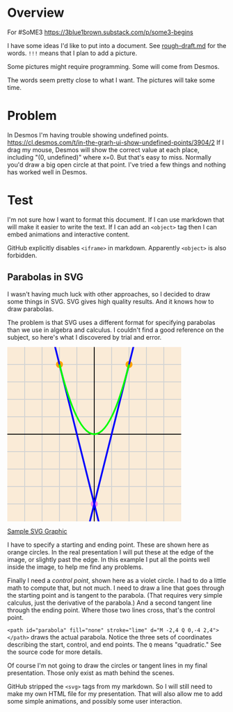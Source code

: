 # Overview

For #SoME3
https://3blue1brown.substack.com/p/some3-begins

I have some ideas I'd like to put into a document.
See [rough-draft.md](https://github.com/TradeIdeasPhilip/divide-by-zero/blob/master/rough-draft.md) for the words.
`!!!` means that I plan to add a picture.

Some pictures might require programming.
Some will come from Desmos.

The words seem pretty close to what I want.
The pictures will take some time.

# Problem

In Desmos I'm having trouble showing undefined points.
https://cl.desmos.com/t/in-the-grarh-ui-show-undefined-points/3904/2
If I drag my mouse, Desmos will show the correct value at each place, including "(0, undefined)" where x=0.
But that's easy to miss.
Normally you'd draw a big open circle at that point.
I've tried a few things and nothing has worked well in Desmos.

# Test

I'm not sure how I want to format this document.
If I can use markdown that will make it easier to write the text.
If I can add an `<object>` tag then I can embed animations and interactive content.


GitHub explicitly disables `<iframe>` in markdown.
Apparently `<object>` is also forbidden.

## Parabolas in SVG

I wasn't having much luck with other approaches, so I decided to draw some things in SVG.
SVG gives high quality results.
And it knows how to draw parabolas.

The problem is that SVG uses a different format for specifying parabolas than we use in algebra and calculus.
I couldn't find a good reference on the subject, so here's what I discovered by trial and error.

<svg
  style="height: 400px; width: 400px; background-color: antiquewhite"
  viewBox="-5 -5 10 10"
  xmlns="http://www.w3.org/2000/svg"
  stroke-width="0.1"
  transform="scale(1 -1)">
  <g id="grid" stroke-width="0.05" fill="none" stroke="lightgray">
    <path d="M -5,-4 H 5"></path>
    <path d="M -5,-3 H 5"></path>
    <path d="M -5,-2 H 5"></path>
    <path d="M -5,-1 H 5"></path>
    <path d="M -5,1 H 5"></path>
    <path d="M -5,2 H 5"></path>
    <path d="M -5,3 H 5"></path>
    <path d="M -5,4 H 5"></path>
    <path d="M -4,-5 V 5"></path>
    <path d="M -3,-5 V 5"></path>
    <path d="M -2,-5 V 5"></path>
    <path d="M -1,-5 V 5"></path>
    <path d="M 1,-5 V 5"></path>
    <path d="M 2,-5 V 5"></path>
    <path d="M 3,-5 V 5"></path>
    <path d="M 4,-5 V 5"></path>
    <path stroke="black" d="M -5,0 L 5,0 M 0,-5 0,5"></path>
  </g>
  <g fill="orange">
    <circle id="startingPoint" cx="-2" cy="4" r="0.2"></circle>
    <circle id="endingPoint" cx="2" cy="4" r="0.2"></circle>
    <circle id="controlPoint" cx="0" cy="-4" r="0.2" fill="violet"></circle>
  </g>
  <g id="tangentLines" fill="none" stroke="blue">
    <path d="M -3,8 L 1,-8"><!--  y = -4x - 4  --></path>
    <path d="M 3,8 L -1,-8"><!--  y = 4x - 4  --></path>
  </g>
  <path
    id="parabola"
    fill="none"
    stroke="lime"
    d="M -2,4 Q 0,-4 2,4">
  </path>
</svg>

[Sample SVG Graphic](./parabola.svg)

I have to specify a starting and ending point.
These are shown here as orange circles.
In the real presentation I will put these at the edge of the image, or slightly past the edge.
In this example I put all the points well inside the image, to help me find any problems.

Finally I need a _control point_, shown here as a violet circle.
I had to do a little math to compute that, but not much.
I need to draw a line that goes through the starting point and is tangent to the parabola.
(That requires very simple calculus, just the derivative of the parabola.)
And a second tangent line through the ending point.
Where those two lines cross, that's the control point.

`<path id="parabola" fill="none" stroke="lime" d="M -2,4 Q 0,-4 2,4"></path>` draws the actual parabola.
Notice the three sets of coordinates describing the start, control, and end points.
The `Q` means "quadratic." 
See the source code for more details.

Of course I'm not going to draw the circles or tangent lines in my final presentation.
Those only exist as math behind the scenes.

GitHub stripped the `<svg>` tags from my markdown.
So I will still need to make my own HTML file for my presentation.
That will also allow me to add some simple animations, and possibly some user interaction.